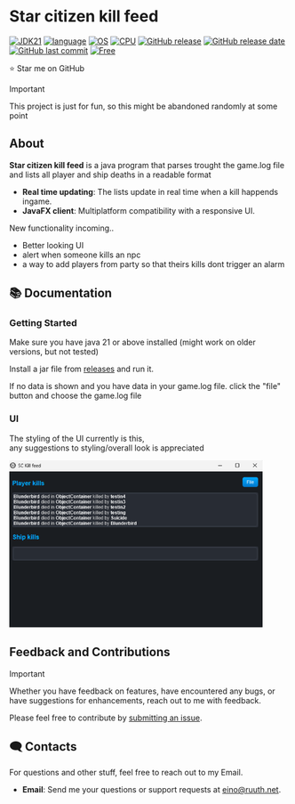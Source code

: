 # Star citizen kill feed

[![JDK21](https://img.shields.io/badge/JDK-21-512BD4)]()
[![language](https://img.shields.io/badge/Java-%23ED8B00.svg?logo=openjdk&logoColor=white)]()
[![OS](https://img.shields.io/badge/OS-Linux%2C%20Windows-0078D4)]()
[![CPU](https://img.shields.io/badge/CPU-x86-FF8C00)]()
[![GitHub release](https://img.shields.io/github/v/release/EinoRuuth/Star-Citizen-kill-feed)](#)
[![GitHub release date](https://img.shields.io/github/release-date/EinoRuuth/Star-Citizen-kill-feed)](https://github.com/EinoRuuth/Star-Citizen-kill-feed/releases)
[![GitHub last commit](https://img.shields.io/github/last-commit/EinoRuuth/Star-Citizen-kill-feed)](#)
[![Free](https://img.shields.io/badge/free_for_non_commercial_use-brightgreen)](#-license)

⭐ Star me on GitHub

> [!IMPORTANT]
> This project is just for fun, so this might be abandoned randomly at some point

##  About

**Star citizen kill feed** is a java program that parses trought the game.log file and lists all player and ship deaths in a readable format

- **Real time updating**: The lists update in real time when a kill happends ingame. 
- **JavaFX client**: Multiplatform compatibility with a responsive UI.  


New functionality incoming..
- Better looking UI
- alert when someone kills an npc
- a way to add players from party so that theirs kills dont trigger an alarm

## 📚 Documentation 

### Getting Started
Make sure you have java 21 or above installed (might work on older versions, but not tested)

Install a jar file from [releases](https://github.com/EinoRuuth/Star-Citizen-kill-feed/releases) and run it.

If no data is shown and you have data in your game.log file. click the "file" button and choose the game.log file

### UI
The styling of the UI currently is this,  
any suggestions to styling/overall look is appreciated

<img height="300" src="https://github.com/EinoRuuth/Star-Citizen-kill-feed/blob/main/Images/UI_31.3.25.png?raw=true">

##  Feedback and Contributions

> [!IMPORTANT]
> Whether you have feedback on features, have encountered any bugs, or have suggestions for enhancements, reach out to me with feedback. 

Please feel free to contribute by [submitting an issue](https://github.com/EinoRuuth/Star-Citizen-kill-feed/issues).

## 🗨️ Contacts

For questions and other stuff, feel free to reach out to my Email.

- **Email**: Send me your questions or support requests at [eino@ruuth.net](mailto:eino@ruuth.net).
